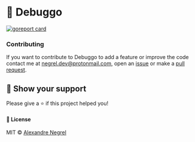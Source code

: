 # :small_red_triangle: Debuggo
[![goreport card](https://goreportcard.com/badge/github.com/negrel/debuggo)](https://goreportcard.com/report/github.com/negrel/debuggo)

### Contributing
If you want to contribute to Debuggo to add a feature or improve the code contact me at
[negrel.dev@protonmail.com](mailto:negrel.dev@protonmail.com), open an [issue](https://github.com/negrel/debuggo/issues)
or make a [pull request](https://github.com/negrel/debuggo/pulls).

## :stars: Show your support
Please give a :star: if this project helped you!

#### :scroll: License
MIT © [Alexandre Negrel](https://www.negrel.dev)
